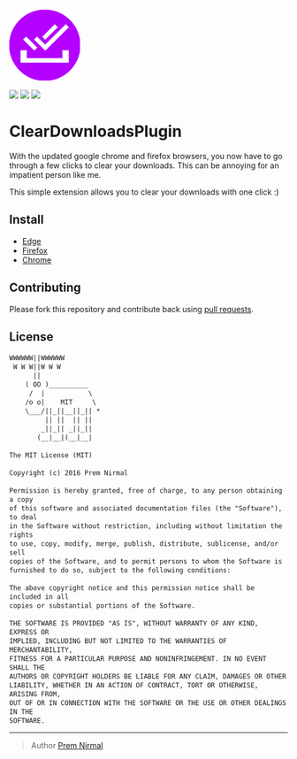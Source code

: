![](icon.png)

<a href="https://microsoftedge.microsoft.com/addons/detail/hbdgliidgafecokdbbhnmdppdejacjdo?hl=en-US"><img src="https://upload.wikimedia.org/wikipedia/en/thumb/9/98/Microsoft_Edge_logo_%282019%29.svg/128px-Microsoft_Edge_logo_%282019%29.svg.png" width="100"/></a>  <a href="https://addons.mozilla.org/en-US/firefox/addon/clear-downloads-plugin/"><img src="https://upload.wikimedia.org/wikipedia/commons/thumb/a/a0/Firefox_logo%2C_2019.svg/136px-Firefox_logo%2C_2019.svg.png" width="100"/></a>  <a hrf="https://chrome.google.com/webstore/detail/cleardownloads-plugin/okkpnkhmlpilfilmflchpbmkbcegiaeo"><img src="https://upload.wikimedia.org/wikipedia/commons/thumb/a/a5/Google_Chrome_icon_%28September_2014%29.svg/128px-Google_Chrome_icon_%28September_2014%29.svg.png" width="100"/></a>

# ClearDownloadsPlugin

With the updated google chrome and firefox browsers, you now have to go through a few clicks to clear your downloads.
This can be annoying for an impatient person like me.

This simple extension allows you to clear your downloads with one click :)

## Install

- [Edge](https://microsoftedge.microsoft.com/addons/detail/hbdgliidgafecokdbbhnmdppdejacjdo?hl=en-US)
- [Firefox](https://addons.mozilla.org/en-US/firefox/addon/clear-downloads-plugin/)
- [Chrome](https://chrome.google.com/webstore/detail/cleardownloads-plugin/okkpnkhmlpilfilmflchpbmkbcegiaeo)

## Contributing

Please fork this repository and contribute back using [pull requests](https://github.com/premnirmal/ClearDownloadsPlugin/pulls).

## License

```
WWWWWW||WWWWWW
 W W W||W W W
      ||
    ( OO )__________
     /  |           \
    /o o|    MIT     \
    \___/||_||__||_|| *
         || ||  || ||
        _||_|| _||_||
       (__|__|(__|__|

The MIT License (MIT)

Copyright (c) 2016 Prem Nirmal

Permission is hereby granted, free of charge, to any person obtaining a copy
of this software and associated documentation files (the "Software"), to deal
in the Software without restriction, including without limitation the rights
to use, copy, modify, merge, publish, distribute, sublicense, and/or sell
copies of the Software, and to permit persons to whom the Software is
furnished to do so, subject to the following conditions:

The above copyright notice and this permission notice shall be included in all
copies or substantial portions of the Software.

THE SOFTWARE IS PROVIDED "AS IS", WITHOUT WARRANTY OF ANY KIND, EXPRESS OR
IMPLIED, INCLUDING BUT NOT LIMITED TO THE WARRANTIES OF MERCHANTABILITY,
FITNESS FOR A PARTICULAR PURPOSE AND NONINFRINGEMENT. IN NO EVENT SHALL THE
AUTHORS OR COPYRIGHT HOLDERS BE LIABLE FOR ANY CLAIM, DAMAGES OR OTHER
LIABILITY, WHETHER IN AN ACTION OF CONTRACT, TORT OR OTHERWISE, ARISING FROM,
OUT OF OR IN CONNECTION WITH THE SOFTWARE OR THE USE OR OTHER DEALINGS IN THE
SOFTWARE.
```


---

> Author
> [Prem Nirmal](http://premnirmal.me/)
